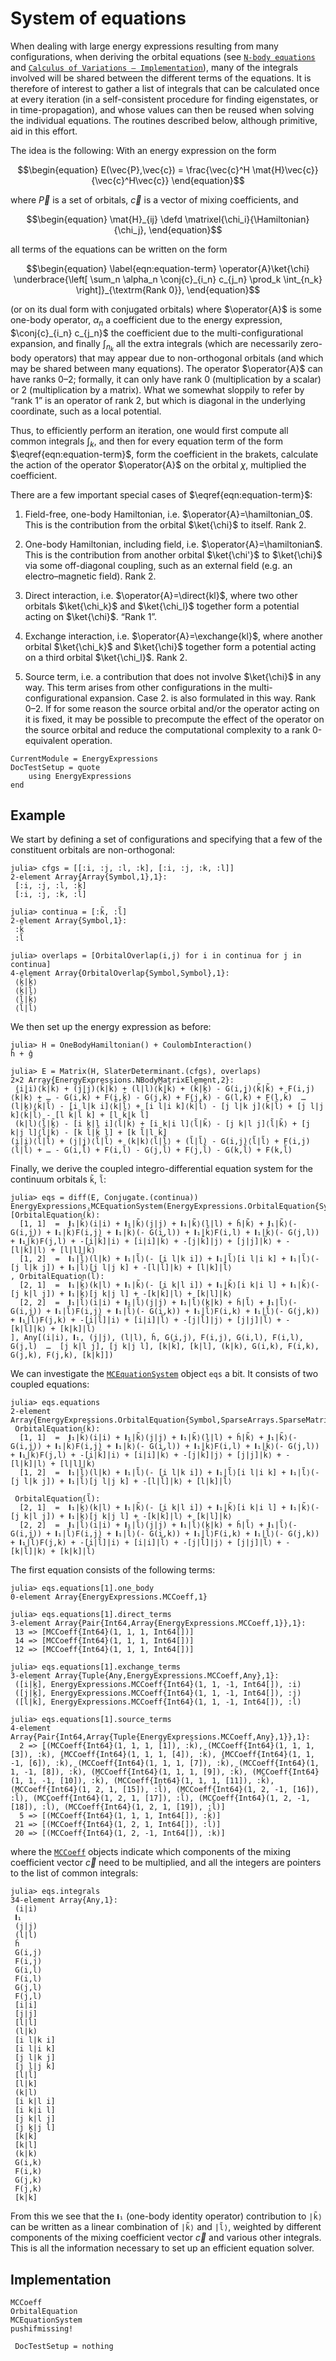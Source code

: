 # System of equations

When dealing with large energy expressions resulting from many
configurations, when deriving the orbital equations
(see [`N-body equations`](@ref) and
[`Calculus of Variations – Implementation`](@ref)), many of the
integrals involved will be shared between the different terms of the
equations. It is therefore of interest to gather a list of integrals
that can be calculated once at every iteration (in a self-consistent
procedure for finding eigenstates, or in time-propagation), and whose
values can then be reused when solving the individual equations. The
routines described below, although primitive, aid in this effort.

The idea is the following: With an energy expression on the form

$$\begin{equation}
E(\vec{P},\vec{c}) = \frac{\vec{c}^H
\mat{H}\vec{c}}{\vec{c}^H\vec{c}}
\end{equation}$$

where $\vec{P}$ is a set of orbitals, $\vec{c}$ is a vector of
mixing coefficients, and

$$\begin{equation}
\mat{H}_{ij} \defd \matrixel{\chi_i}{\Hamiltonian}{\chi_j},
\end{equation}$$

all terms of the equations can be written on the form

$$\begin{equation}
\label{eqn:equation-term}
\operator{A}\ket{\chi}
\underbrace{\left[
\sum_n \alpha_n \conj{c}_{i_n} c_{j_n}
\prod_k \int_{n_k}
\right]}_{\textrm{Rank 0}},
\end{equation}$$

(or on its dual form with conjugated orbitals) where $\operator{A}$ is
some one-body operator, $\alpha_n$ a coefficient due to the energy
expression, $\conj{c}_{i_n} c_{j_n}$ the coefficient due to the
multi-configurational expansion, and finally $\int_{n_k}$ all the
extra integrals (which are necessarily zero-body operators) that may
appear due to non-orthogonal orbitals (and which may be shared between
many equations). The operator $\operator{A}$ can have ranks 0–2;
formally, it can only have rank 0 (multiplication by a scalar) or 2
(multiplication by a matrix). What we somewhat sloppily to refer by
“rank 1” is an operator of rank 2, but which is diagonal in the
underlying coordinate, such as a local potential.

Thus, to efficiently perform an iteration, one would first compute all
common integrals $\int_k$, and then for every equation term of the
form $\eqref{eqn:equation-term}$, form the coefficient in the brakets,
calculate the action of the operator $\operator{A}$ on the orbital
$\chi$, multiplied the coefficient.

There are a few important special cases of
$\eqref{eqn:equation-term}$:

1) Field-free, one-body Hamiltonian, i.e. $\operator{A}=\hamiltonian_0$.
   This is the contribution from the orbital $\ket{\chi}$ to
   itself. Rank 2.

2) One-body Hamiltonian, including field, i.e. $\operator{A}=\hamiltonian$.
   This is the contribution from another orbital $\ket{\chi'}$ to
   $\ket{\chi}$ via some off-diagonal coupling, such as an external
   field (e.g. an electro–magnetic field). Rank 2.

3) Direct interaction, i.e. $\operator{A}=\direct{kl}$, where two
   other orbitals $\ket{\chi_k}$ and $\ket{\chi_l}$ together form a
   potential acting on $\ket{\chi}$. “Rank 1”.

4) Exchange interaction, i.e. $\operator{A}=\exchange{kl}$, where
   another orbital $\ket{\chi_k}$ and $\ket{\chi}$ together form a
   potential acting on a third orbital $\ket{\chi_l}$. Rank 2.

5) Source term, i.e. a contribution that does not involve $\ket{\chi}$
   in any way. This term arises from other configurations in the
   multi-configurational expansion. Case 2. is also formulated in this
   way. Rank 0–2. If for some reason the source orbital and/or the
   operator acting on it is fixed, it may be possible to precompute
   the effect of the operator on the source orbital and reduce the
   computational complexity to a rank 0-equivalent operation.

```@meta
CurrentModule = EnergyExpressions
DocTestSetup = quote
    using EnergyExpressions
end
```

## Example

We start by defining a set of configurations and specifying that a few
of the constituent orbitals are non-orthogonal:

```jldoctest mc-eqs
julia> cfgs = [[:i, :j, :l, :k̃], [:i, :j, :k, :l̃]]
2-element Array{Array{Symbol,1},1}:
 [:i, :j, :l, :k̃]
 [:i, :j, :k, :l̃]

julia> continua = [:k̃, :l̃]
2-element Array{Symbol,1}:
 :k̃
 :l̃

julia> overlaps = [OrbitalOverlap(i,j) for i in continua for j in continua]
4-element Array{OrbitalOverlap{Symbol,Symbol},1}:
 ⟨k̃|k̃⟩
 ⟨k̃|l̃⟩
 ⟨l̃|k̃⟩
 ⟨l̃|l̃⟩
```

We then set up the energy expression as before:

```jldoctest mc-eqs
julia> H = OneBodyHamiltonian() + CoulombInteraction()
ĥ + ĝ

julia> E = Matrix(H, SlaterDeterminant.(cfgs), overlaps)
2×2 Array{EnergyExpressions.NBodyMatrixElement,2}:
 (i|i)⟨k̃|k̃⟩ + (j|j)⟨k̃|k̃⟩ + (l|l)⟨k̃|k̃⟩ + (k̃|k̃) - G(i,j)⟨k̃|k̃⟩ + F(i,j)⟨k̃|k̃⟩ + … - G(i,k̃) + F(i,k̃) - G(j,k̃) + F(j,k̃) - G(l,k̃) + F(l,k̃)  …  (l|k)⟨k̃|l̃⟩ - [i l|k i]⟨k̃|l̃⟩ + [i l|i k]⟨k̃|l̃⟩ - [j l|k j]⟨k̃|l̃⟩ + [j l|j k]⟨k̃|l̃⟩ - [l k̃|l̃ k] + [l k̃|k l̃]
 (k|l)⟨l̃|k̃⟩ - [i k|l i]⟨l̃|k̃⟩ + [i k|i l]⟨l̃|k̃⟩ - [j k|l j]⟨l̃|k̃⟩ + [j k|j l]⟨l̃|k̃⟩ - [k l̃|k̃ l] + [k l̃|l k̃]                                     (i|i)⟨l̃|l̃⟩ + (j|j)⟨l̃|l̃⟩ + (k|k)⟨l̃|l̃⟩ + (l̃|l̃) - G(i,j)⟨l̃|l̃⟩ + F(i,j)⟨l̃|l̃⟩ + … - G(i,l̃) + F(i,l̃) - G(j,l̃) + F(j,l̃) - G(k,l̃) + F(k,l̃)
```

Finally, we derive the coupled integro-differential equation system
for the continuum orbitals `k̃`, `l̃`:

```jldoctest mc-eqs
julia> eqs = diff(E, Conjugate.(continua))
EnergyExpressions.MCEquationSystem(EnergyExpressions.OrbitalEquation{Symbol,SparseArrays.SparseMatrixCSC{LinearCombinationEquation,Int64}}[OrbitalEquation(k̃):
  [1, 1]  =  𝐈₁|k̃⟩(i|i) + 𝐈₁|k̃⟩(j|j) + 𝐈₁|k̃⟩(l|l) + ĥ|k̃⟩ + 𝐈₁|k̃⟩(- G(i,j)) + 𝐈₁|k̃⟩F(i,j) + 𝐈₁|k̃⟩(- G(i,l)) + 𝐈₁|k̃⟩F(i,l) + 𝐈₁|k̃⟩(- G(j,l)) + 𝐈₁|k̃⟩F(j,l) + -[i|k̃]|i⟩ + [i|i]|k̃⟩ + -[j|k̃]|j⟩ + [j|j]|k̃⟩ + -[l|k̃]|l⟩ + [l|l]|k̃⟩
  [1, 2]  =  𝐈₁|l̃⟩(l|k) + 𝐈₁|l̃⟩(- [i l|k i]) + 𝐈₁|l̃⟩[i l|i k] + 𝐈₁|l̃⟩(- [j l|k j]) + 𝐈₁|l̃⟩[j l|j k] + -[l|l̃]|k⟩ + [l|k]|l̃⟩
, OrbitalEquation(l̃):
  [2, 1]  =  𝐈₁|k̃⟩(k|l) + 𝐈₁|k̃⟩(- [i k|l i]) + 𝐈₁|k̃⟩[i k|i l] + 𝐈₁|k̃⟩(- [j k|l j]) + 𝐈₁|k̃⟩[j k|j l] + -[k|k̃]|l⟩ + [k|l]|k̃⟩
  [2, 2]  =  𝐈₁|l̃⟩(i|i) + 𝐈₁|l̃⟩(j|j) + 𝐈₁|l̃⟩(k|k) + ĥ|l̃⟩ + 𝐈₁|l̃⟩(- G(i,j)) + 𝐈₁|l̃⟩F(i,j) + 𝐈₁|l̃⟩(- G(i,k)) + 𝐈₁|l̃⟩F(i,k) + 𝐈₁|l̃⟩(- G(j,k)) + 𝐈₁|l̃⟩F(j,k) + -[i|l̃]|i⟩ + [i|i]|l̃⟩ + -[j|l̃]|j⟩ + [j|j]|l̃⟩ + -[k|l̃]|k⟩ + [k|k]|l̃⟩
], Any[(i|i), 𝐈₁, (j|j), (l|l), ĥ, G(i,j), F(i,j), G(i,l), F(i,l), G(j,l)  …  [j k|l j], [j k|j l], [k|k̃], [k|l], (k|k), G(i,k), F(i,k), G(j,k), F(j,k), [k|k]])
```

We can investigate the [`MCEquationSystem`](@ref) object `eqs` a
bit. It consists of two coupled equations:

```jldoctest mc-eqs
julia> eqs.equations
2-element Array{EnergyExpressions.OrbitalEquation{Symbol,SparseArrays.SparseMatrixCSC{LinearCombinationEquation,Int64}},1}:
 OrbitalEquation(k̃):
  [1, 1]  =  𝐈₁|k̃⟩(i|i) + 𝐈₁|k̃⟩(j|j) + 𝐈₁|k̃⟩(l|l) + ĥ|k̃⟩ + 𝐈₁|k̃⟩(- G(i,j)) + 𝐈₁|k̃⟩F(i,j) + 𝐈₁|k̃⟩(- G(i,l)) + 𝐈₁|k̃⟩F(i,l) + 𝐈₁|k̃⟩(- G(j,l)) + 𝐈₁|k̃⟩F(j,l) + -[i|k̃]|i⟩ + [i|i]|k̃⟩ + -[j|k̃]|j⟩ + [j|j]|k̃⟩ + -[l|k̃]|l⟩ + [l|l]|k̃⟩
  [1, 2]  =  𝐈₁|l̃⟩(l|k) + 𝐈₁|l̃⟩(- [i l|k i]) + 𝐈₁|l̃⟩[i l|i k] + 𝐈₁|l̃⟩(- [j l|k j]) + 𝐈₁|l̃⟩[j l|j k] + -[l|l̃]|k⟩ + [l|k]|l̃⟩

 OrbitalEquation(l̃):
  [2, 1]  =  𝐈₁|k̃⟩(k|l) + 𝐈₁|k̃⟩(- [i k|l i]) + 𝐈₁|k̃⟩[i k|i l] + 𝐈₁|k̃⟩(- [j k|l j]) + 𝐈₁|k̃⟩[j k|j l] + -[k|k̃]|l⟩ + [k|l]|k̃⟩
  [2, 2]  =  𝐈₁|l̃⟩(i|i) + 𝐈₁|l̃⟩(j|j) + 𝐈₁|l̃⟩(k|k) + ĥ|l̃⟩ + 𝐈₁|l̃⟩(- G(i,j)) + 𝐈₁|l̃⟩F(i,j) + 𝐈₁|l̃⟩(- G(i,k)) + 𝐈₁|l̃⟩F(i,k) + 𝐈₁|l̃⟩(- G(j,k)) + 𝐈₁|l̃⟩F(j,k) + -[i|l̃]|i⟩ + [i|i]|l̃⟩ + -[j|l̃]|j⟩ + [j|j]|l̃⟩ + -[k|l̃]|k⟩ + [k|k]|l̃⟩
```

The first equation consists of the following terms:

```jldoctest mc-eqs
julia> eqs.equations[1].one_body
0-element Array{EnergyExpressions.MCCoeff,1}

julia> eqs.equations[1].direct_terms
3-element Array{Pair{Int64,Array{EnergyExpressions.MCCoeff,1}},1}:
 13 => [MCCoeff{Int64}(1, 1, 1, Int64[])]
 14 => [MCCoeff{Int64}(1, 1, 1, Int64[])]
 12 => [MCCoeff{Int64}(1, 1, 1, Int64[])]

julia> eqs.equations[1].exchange_terms
3-element Array{Tuple{Any,EnergyExpressions.MCCoeff,Any},1}:
 ([i|k̃], EnergyExpressions.MCCoeff{Int64}(1, 1, -1, Int64[]), :i)
 ([j|k̃], EnergyExpressions.MCCoeff{Int64}(1, 1, -1, Int64[]), :j)
 ([l|k̃], EnergyExpressions.MCCoeff{Int64}(1, 1, -1, Int64[]), :l)

julia> eqs.equations[1].source_terms
4-element Array{Pair{Int64,Array{Tuple{EnergyExpressions.MCCoeff,Any},1}},1}:
  2 => [(MCCoeff{Int64}(1, 1, 1, [1]), :k̃), (MCCoeff{Int64}(1, 1, 1, [3]), :k̃), (MCCoeff{Int64}(1, 1, 1, [4]), :k̃), (MCCoeff{Int64}(1, 1, -1, [6]), :k̃), (MCCoeff{Int64}(1, 1, 1, [7]), :k̃), (MCCoeff{Int64}(1, 1, -1, [8]), :k̃), (MCCoeff{Int64}(1, 1, 1, [9]), :k̃), (MCCoeff{Int64}(1, 1, -1, [10]), :k̃), (MCCoeff{Int64}(1, 1, 1, [11]), :k̃), (MCCoeff{Int64}(1, 2, 1, [15]), :l̃), (MCCoeff{Int64}(1, 2, -1, [16]), :l̃), (MCCoeff{Int64}(1, 2, 1, [17]), :l̃), (MCCoeff{Int64}(1, 2, -1, [18]), :l̃), (MCCoeff{Int64}(1, 2, 1, [19]), :l̃)]
  5 => [(MCCoeff{Int64}(1, 1, 1, Int64[]), :k̃)]
 21 => [(MCCoeff{Int64}(1, 2, 1, Int64[]), :l̃)]
 20 => [(MCCoeff{Int64}(1, 2, -1, Int64[]), :k)]
```

where the [`MCCoeff`](@ref) objects indicate which components of the
mixing coefficient vector $\vec{c}$ need to be multiplied, and all the
integers are pointers to the list of common integrals:

```jldoctest mc-eqs
julia> eqs.integrals
34-element Array{Any,1}:
 (i|i)
 𝐈₁
 (j|j)
 (l|l)
 ĥ
 G(i,j)
 F(i,j)
 G(i,l)
 F(i,l)
 G(j,l)
 F(j,l)
 [i|i]
 [j|j]
 [l|l]
 (l|k)
 [i l|k i]
 [i l|i k]
 [j l|k j]
 [j l|j k]
 [l|l̃]
 [l|k]
 (k|l)
 [i k|l i]
 [i k|i l]
 [j k|l j]
 [j k|j l]
 [k|k̃]
 [k|l]
 (k|k)
 G(i,k)
 F(i,k)
 G(j,k)
 F(j,k)
 [k|k]
```

From this we see that the `𝐈₁` (one-body identity operator)
contribution to `|k̃⟩` can be written as a linear combination of `|k̃⟩`
and `|l̃⟩`, weighted by different components of the mixing coefficient
vector $\vec{c}$ and various other integrals. This is all the
information necessary to set up an efficient equation solver.

## Implementation

```@docs
MCCoeff
OrbitalEquation
MCEquationSystem
pushifmissing!
```

```@meta
 DocTestSetup = nothing
```

